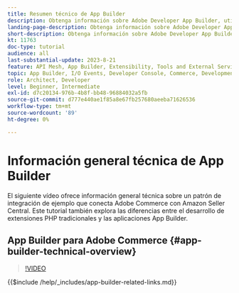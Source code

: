 ```yaml
---
title: Resumen técnico de App Builder
description: Obtenga información sobre Adobe Developer App Builder, utilizado en Adobe Commerce con información general técnica
landing-page-description: Obtenga información sobre Adobe Developer App Builder, utilizado en Adobe Commerce con información general técnica
short-description: Obtenga información sobre Adobe Developer App Builder, utilizado en Adobe Commerce con información general técnica
kt: 11763
doc-type: tutorial
audience: all
last-substantial-update: 2023-8-21
feature: API Mesh, App Builder, Extensibility, Tools and External Services, Backend Development
topic: App Builder, I/O Events, Developer Console, Commerce, Development, Integrations
role: Architect, Developer
level: Beginner, Intermediate
exl-id: d7c20134-976b-4b8f-bb48-96884032a5fb
source-git-commit: d777e440ae1f85a8e67fb257680aeeba71626536
workflow-type: tm+mt
source-wordcount: '89'
ht-degree: 0%

---
```


# Información general técnica de App Builder

El siguiente vídeo ofrece información general técnica sobre un patrón de integración de ejemplo que conecta Adobe Commerce con Amazon Seller Central. Este tutorial también explora las diferencias entre el desarrollo de extensiones PHP tradicionales y las aplicaciones App Builder.


## App Builder para Adobe Commerce {#app-builder-technical-overview}

>[!VIDEO](https://video.tv.adobe.com/v/3413512?quality=12&learn=on)

{{$include /help/_includes/app-builder-related-links.md}}

